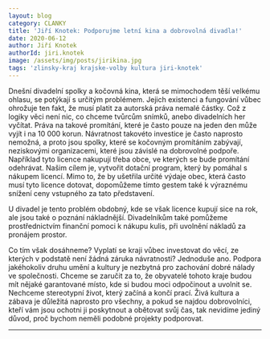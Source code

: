 ```yaml
---
layout: blog
category: CLANKY
title: 'Jiří Knotek: Podporujme letní kina a dobrovolná divadla!'
date: 2020-06-12
author: Jiří Knotek
authorId: jiri.knotek
image: /assets/img/posts/jirikina.jpg
tags: 'zlinsky-kraj krajske-volby kultura jiri-knotek'
---
```


Dnešní divadelní spolky a kočovná kina, která se mimochodem těší velkému ohlasu, se potýkají s určitým problémem. Jejich existenci a fungování vůbec ohrožuje ten fakt, že musí platit za autorská práva nemalé částky. Což z logiky věci není nic, co chceme tvůrcům snímků, anebo divadelních her vyčítat. Práva na takové promítání, které je často pouze na jeden den může vyjít i na 10 000 korun. Návratnost takovéto investice je často naprosto nemožná, a proto jsou spolky, které se kočovným promítáním zabývají, neziskovými organizacemi, které jsou závislé na dobrovolné podpoře. Například tyto licence nakupují třeba obce, ve kterých se bude promítání odehrávat. Našim cílem je, vytvořit dotační program, který by pomáhal s nákupem licencí. Mimo to, že by ušetřila určité výdaje obec, která často musí tyto licence dotovat, dopomůžeme tímto gestem také k výraznému snížení ceny vstupného za tato představení. 

U divadel je tento problém obdobný, kde se však licence kupují sice na rok, ale jsou také o poznání nákladnější. Divadelníkům také pomůžeme prostřednictvím finanční pomoci k nákupu kulis, při uvolnění nákladů za pronájem prostor.

Co tím však dosáhneme? Vyplatí se kraji vůbec investovat do věcí, ze kterých v podstatě není žádná záruka návratnosti? Jednoduše ano. Podpora jakéhokoliv druhu umění a kultury je nezbytná pro zachování dobré nálady ve společnosti. Chceme se zaručit za to, že obyvatelé tohoto kraje budou mít nějaké garantované místo, kde si budou moci odpočinout a uvolnit se. Nechceme stereotypní život, který začíná a končí prací. Živá kultura a zábava je důležitá naprosto pro všechny, a pokud se najdou dobrovolníci, kteří vám jsou ochotni ji poskytnout a obětovat svůj čas, tak nevidíme jediný důvod, proč bychom neměli podobné projekty podporovat.

---
